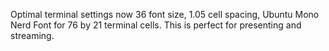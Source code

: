 Optimal terminal settings now 36 font size, 1.05 cell spacing, Ubuntu
Mono Nerd Font for 76 by 21 terminal cells. This is perfect for
presenting and streaming.
